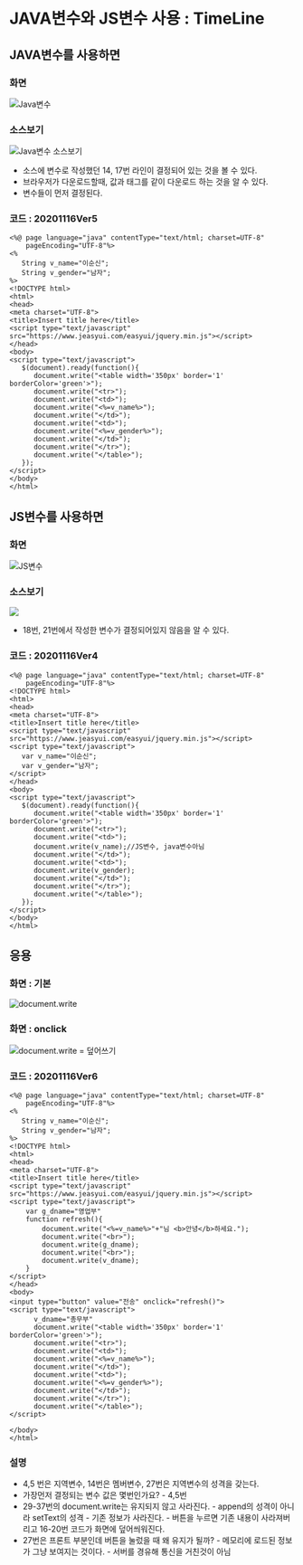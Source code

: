 # JAVA변수와 JS변수 사용 : TimeLine

## JAVA변수를 사용하면

### 화면

![Java&#xBCC0;&#xC218;](../../../.gitbook/assets/java-%20%281%29.png)

### 소스보기

![Java&#xBCC0;&#xC218; &#xC18C;&#xC2A4;&#xBCF4;&#xAE30;](../../../.gitbook/assets/java-.png)

* 소스에 변수로 작성했던 14, 17번 라인이 결정되어 있는 것을 볼 수 있다.
* 브라우저가 다운로드할때, 값과 태그를 같이 다운로드 하는 것을 알 수 있다.
* 변수들이 먼저 결정된다.

### 코드 : 20201116Ver5

```markup
<%@ page language="java" contentType="text/html; charset=UTF-8"
    pageEncoding="UTF-8"%>
<%
   String v_name="이순신";
   String v_gender="남자";
%>    
<!DOCTYPE html>
<html>
<head>
<meta charset="UTF-8">
<title>Insert title here</title>
<script type="text/javascript" src="https://www.jeasyui.com/easyui/jquery.min.js"></script>
</head>
<body>
<script type="text/javascript">
   $(document).ready(function(){
      document.write("<table width='350px' border='1' borderColor='green'>");
      document.write("<tr>");
      document.write("<td>");
      document.write("<%=v_name%>");
      document.write("</td>");
      document.write("<td>");
      document.write("<%=v_gender%>");
      document.write("</td>");
      document.write("</tr>");
      document.write("</table>");      
   });
</script>
</body>
</html>
```

## JS변수를 사용하면

### 화면

![JS&#xBCC0;&#xC218;](../../../.gitbook/assets/js-%20%281%29.png)

### 소스보기

![](../../../.gitbook/assets/js-.png)

* 18번, 21번에서 작성한 변수가 결정되어있지 않음을 알 수 있다.

### 코드 : 20201116Ver4

```markup
<%@ page language="java" contentType="text/html; charset=UTF-8"
    pageEncoding="UTF-8"%>
<!DOCTYPE html>
<html>
<head>
<meta charset="UTF-8">
<title>Insert title here</title>
<script type="text/javascript" src="https://www.jeasyui.com/easyui/jquery.min.js"></script>
<script type="text/javascript">
   var v_name="이순신";
   var v_gender="남자";
</script>
</head>
<body>
<script type="text/javascript">
   $(document).ready(function(){
      document.write("<table width='350px' border='1' borderColor='green'>");
      document.write("<tr>");
      document.write("<td>");
      document.write(v_name);//JS변수, java변수아님
      document.write("</td>");
      document.write("<td>");
      document.write(v_gender);
      document.write("</td>");
      document.write("</tr>");
      document.write("</table>");      
   });
</script>
</body>
</html>
```

## 응용

### 화면 : 기본

![document.write](../../../.gitbook/assets/document.write.png)

### 화면 : onclick

![document.write = &#xB36E;&#xC5B4;&#xC4F0;&#xAE30;](../../../.gitbook/assets/document.write2.png)

### 코드 : 20201116Ver6

```markup
<%@ page language="java" contentType="text/html; charset=UTF-8"
    pageEncoding="UTF-8"%>
<%
   String v_name="이순신";
   String v_gender="남자";
%>    
<!DOCTYPE html>
<html>
<head>
<meta charset="UTF-8">
<title>Insert title here</title>
<script type="text/javascript" src="https://www.jeasyui.com/easyui/jquery.min.js"></script>
<script type="text/javascript">
	var g_dname="영업부"
	function refresh(){
		document.write("<%=v_name%>"+"님 <b>안녕</b>하세요.");
		document.write("<br>");
		document.write(g_dname);
		document.write("<br>");
		document.write(v_dname);
	}
</script>
</head>
<body>
<input type="button" value="전송" onclick="refresh()">
<script type="text/javascript">
	  v_dname="총무부"
	  document.write("<table width='350px' border='1' borderColor='green'>");
      document.write("<tr>");
      document.write("<td>");
      document.write("<%=v_name%>");
      document.write("</td>");
      document.write("<td>");
      document.write("<%=v_gender%>");
      document.write("</td>");
      document.write("</tr>");
      document.write("</table>");
</script>

</body>
</html>
```

### 설명

* 4,5 번은 지역변수, 14번은 멤버변수, 27번은 지역변수의 성격을 갖는다.
* 가장먼저 결정되는 변수 값은 몇번인가요? - 4,5번
* 29-37번의 document.write는 유지되지 않고 사라진다. - append의 성격이 아니라 setText의 성격 - 기존 정보가 사라진다. - 버튼을 누르면 기존 내용이 사라져버리고 16-20번 코드가 화면에 덮어씌워진다.
* 27번은 프론트 부분인데 버튼을 눌렀을 때 왜 유지가 될까? - 메모리에 로드된 정보가 그냥 보여지는 것이다.  - 서버를 경유해 통신을 거친것이 아님


